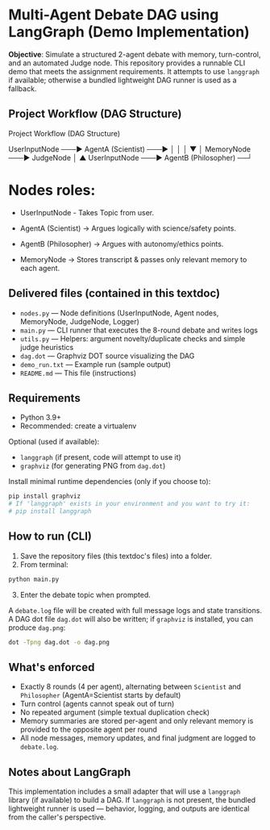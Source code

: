 # Multi-Agent Debate DAG using LangGraph (Demo Implementation)

**Objective**: Simulate a structured 2-agent debate with memory, turn-control, and an automated Judge node. This repository provides a runnable CLI demo that meets the assignment requirements. It attempts to use `langgraph` if available; otherwise a bundled lightweight DAG runner is used as a fallback.

## Project Workflow (DAG Structure)
Project Workflow (DAG Structure)

 UserInputNode ───▶ AgentA (Scientist) ───▶
                  │                        │
                  │                        ▼
                  │                  MemoryNode ───▶ JudgeNode
                  │                        ▲
 UserInputNode ───▶ AgentB (Philosopher) ──┘

# Nodes roles:
- UserInputNode - Takes Topic from user.
- AgentA (Scientist) → Argues logically with science/safety points.

- AgentB (Philosopher) → Argues with autonomy/ethics points.

- MemoryNode → Stores transcript & passes only relevant memory to each agent.


## Delivered files (contained in this textdoc)
- `nodes.py`         — Node definitions (UserInputNode, Agent nodes, MemoryNode, JudgeNode, Logger)
- `main.py`          — CLI runner that executes the 8-round debate and writes logs
- `utils.py`         — Helpers: argument novelty/duplicate checks and simple judge heuristics
- `dag.dot`          — Graphviz DOT source visualizing the DAG
- `demo_run.txt`     — Example run (sample output)
- `README.md`        — This file (instructions)

## Requirements
- Python 3.9+
- Recommended: create a virtualenv

Optional (used if available):
- `langgraph` (if present, code will attempt to use it)
- `graphviz` (for generating PNG from `dag.dot`)

Install minimal runtime dependencies (only if you choose to):
```bash
pip install graphviz
# If 'langgraph' exists in your environment and you want to try it:
# pip install langgraph
```

## How to run (CLI)
1. Save the repository files (this textdoc's files) into a folder.
2. From terminal:
```bash
python main.py
```
3. Enter the debate topic when prompted.

A `debate.log` file will be created with full message logs and state transitions. A DAG dot file `dag.dot` will also be written; if `graphviz` is installed, you can produce `dag.png`:
```bash
dot -Tpng dag.dot -o dag.png
```

## What's enforced
- Exactly 8 rounds (4 per agent), alternating between `Scientist` and `Philosopher` (AgentA=Scientist starts by default)
- Turn control (agents cannot speak out of turn)
- No repeated argument (simple textual duplication check)
- Memory summaries are stored per-agent and only relevant memory is provided to the opposite agent per round
- All node messages, memory updates, and final judgment are logged to `debate.log`.

## Notes about LangGraph
This implementation includes a small adapter that will use a `langgraph` library (if available) to build a DAG. If `langgraph` is not present, the bundled lightweight runner is used — behavior, logging, and outputs are identical from the caller's perspective.
